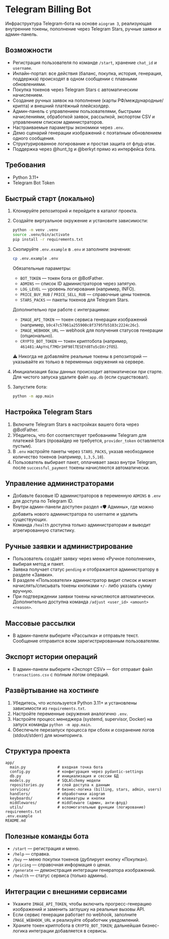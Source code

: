 # Telegram Billing Bot

Инфраструктура Telegram-бота на основе `aiogram 3`, реализующая внутренние токены, пополнение через Telegram Stars, ручные заявки и админ-панель.

## Возможности

- Регистрация пользователя по команде `/start`, хранение `chat_id` и `username`.
- Инлайн-портал: все действия (баланс, покупка, история, генерация, поддержка) происходят в одном сообщении с плавными обновлениями.
- Покупка токенов через Telegram Stars с автоматическим начислением.
- Создание ручных заявок на пополнение (карты РФ/международные/крипта) и внешний платёжный плейсхолдер.
- Админ-панель с управлением пользователями, быстрыми начислениями, обработкой заявок, рассылкой, экспортом CSV и управлением списком администраторов.
- Настраиваемые параметры экономики через `.env`.
- Демо сценарий генерации изображений с поэтапным обновлением одного сообщения.
- Структурированное логирование и простая защита от флуд-атак.
- Поддержка через @hunt_tg и @berkyt прямо из интерфейса бота.

## Требования

- Python 3.11+
- Telegram Bot Token

## Быстрый старт (локально)

1. Клонируйте репозиторий и перейдите в каталог проекта.
2. Создайте виртуальное окружение и установите зависимости:

   ```bash
   python -m venv .venv
   source .venv/bin/activate
   pip install -r requirements.txt
   ```

3. Скопируйте `.env.example` в `.env` и заполните значения:

   ```bash
   cp .env.example .env
   ```

   Обязательные параметры:

   - `BOT_TOKEN` — токен бота от @BotFather.
   - `ADMINS` — список ID администраторов через запятую.
   - `LOG_LEVEL` — уровень логирования (например, INFO).
   - `PRICE_BUY_RUB` / `PRICE_SELL_RUB` — справочные цены токенов.
   - `STARS_PACKS` — пакеты токенов для Telegram Stars.

   Дополнительно при работе с интеграциями:

   - `IMAGE_API_TOKEN` — токен сервиса генерации изображений (например, `b9c47c57061a255900c8f3795fb5103c2224c26c`).
   - `IMAGE_WEBHOOK_URL` — webhook для получения статусов генерации (опционально).
   - `CRYPTO_BOT_TOKEN` — токен криптобота (например, `461481:AApYnLf7MOr1HF98lTESEYd8To5cDXr2fO5`).

   ⚠️ Никогда не добавляйте реальные токены в репозиторий — указывайте их только в переменных окружения на сервере.

4. Инициализация базы данных происходит автоматически при старте. Для чистого запуска удалите файл `app.db` (если существовал).

5. Запустите бота:

   ```bash
   python -m app.main
   ```

## Настройка Telegram Stars

1. Включите Telegram Stars в настройках вашего бота через @BotFather.
2. Убедитесь, что бот соответствует требованиям Telegram для платежей Stars (провайдер не требуется, `provider_token` оставляется пустым).
3. В `.env` настройте пакеты через `STARS_PACKS`, указав необходимое количество токенов (например, `1,3,5,10`).
4. Пользователь выбирает пакет, оплачивает заказ внутри Telegram, после `successful_payment` токены начисляются автоматически.

## Управление администраторами

- Добавьте базовые ID администраторов в переменную `ADMINS` в `.env` для доступа по Telegram ID.
- Внутри админ-панели доступен раздел «🛡 Админы», где можно добавить нового администратора по username и удалить существующих.
- Команда `/health` доступна только администраторам и выводит агрегированную статистику.

## Ручные заявки и администрирование

- Пользователь создаёт заявку через меню «Ручное пополнение», выбирая метод и пакет.
- Заявка получает статус `pending` и отображается администратору в разделе «Заявки».
- В разделе «Пользователи» администратор видит список и может начислять/списывать токены кнопками `+/-` либо указать сумму вручную.
- При подтверждении заявки токены начисляются автоматически. Дополнительно доступна команда `/adjust <user_id> <amount> <reason>`.

## Массовые рассылки

- В админ-панели выберите «Рассылка» и отправьте текст. Сообщение отправится всем зарегистрированным пользователям.

## Экспорт истории операций

- В админ-панели выберите «Экспорт CSV» — бот отправит файл `transactions.csv` с полным логом операций.

## Развёртывание на хостинге

1. Убедитесь, что используется Python 3.11+ и установлены зависимости из `requirements.txt`.
2. Настройте переменные окружения аналогично `.env`.
3. Настройте процесс менеджера (systemd, supervisor, Docker) на запуск команды `python -m app.main`.
4. Обеспечьте перезапуск процесса при сбоях и сохранение логов (stdout/stderr) для мониторинга.

## Структура проекта

```
app/
  main.py              # входная точка бота
  config.py            # конфигурация через pydantic-settings
  db.py                # инициализация и сессии БД
  models.py            # SQLAlchemy модели
  repositories.py      # слой доступа к данным
  services/            # бизнес-логика (billing, stars, admin, users)
  handlers/            # обработчики aiogram
  keyboards/           # клавиатуры и кнопки
  middlewares/         # middleware (админ, анти-флуд)
  utils/               # вспомогательные функции (логирование)
requirements.txt
.env.example
README.md
```

## Полезные команды бота

- `/start` — регистрация и меню.
- `/help` — справка.
- `/buy` — меню покупки токенов (дублирует кнопку «Покупка»).
- `/pricing` — справочная информация о ценах.
- `/generate` — демонстрация интеграции генератора изображений.
- `/health` — статус сервиса (только админы).

## Интеграции с внешними сервисами

- Укажите `IMAGE_API_TOKEN`, чтобы включить прогресс-генерацию изображений и заменить заглушку на реальные вызовы API.
- Если сервис генерации работает по webhook, заполните `IMAGE_WEBHOOK_URL` и реализуйте обработчик уведомлений.
- Храните токен криптобота в `CRYPTO_BOT_TOKEN`; дальнейшая бизнес-логика интеграции добавляется в сервисы.

